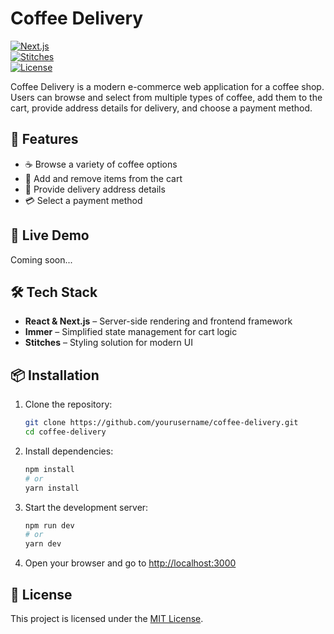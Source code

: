 # Coffee Delivery

[![Next.js](https://img.shields.io/badge/Next.js-000?logo=nextdotjs&logoColor=white)](https://nextjs.org/)  
[![Stitches](https://img.shields.io/badge/Stitches-FF4785?logo=stitches&logoColor=white)](https://stitches.dev/)  
[![License](https://img.shields.io/badge/License-MIT-green.svg)](LICENSE)

Coffee Delivery is a modern e-commerce web application for a coffee shop. Users can browse and select from multiple types of coffee, add them to the cart, provide address details for delivery, and choose a payment method.

## 🚀 Features

- ☕ Browse a variety of coffee options  
- 🛒 Add and remove items from the cart  
- 📍 Provide delivery address details 
- 💳 Select a payment method  

## 🔗 Live Demo

Coming soon...

## 🛠️ Tech Stack

- **React & Next.js** – Server-side rendering and frontend framework  
- **Immer** – Simplified state management for cart logic  
- **Stitches** – Styling solution for modern UI  

## 📦 Installation

1. Clone the repository:
   ```sh
   git clone https://github.com/yourusername/coffee-delivery.git
   cd coffee-delivery
   ```

2. Install dependencies:
   ```sh
   npm install
   # or
   yarn install
   ```

3. Start the development server:
   ```sh
   npm run dev
   # or
   yarn dev
   ```

4. Open your browser and go to [http://localhost:3000](http://localhost:3000)

## 📄 License

This project is licensed under the [MIT License](LICENSE).


